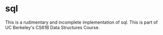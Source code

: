 # sql

This is a rudimentary and incomplete implementation of sql. This is part of UC Berkeley's CS61B Data Structures Course.
